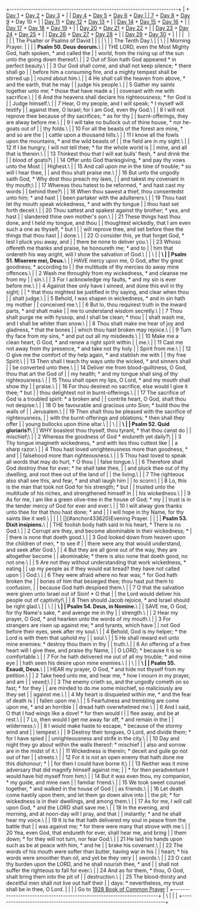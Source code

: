 +-----------------------------------------------------------------------+
| \+ [Day 1](Day1.html) + [Day 2](Day2.html) + [Day 3](Day3.html) +     |
| [Day 4](Day4.html) + [Day 5](Day5.html) + [Day 6](Day6.html) + [Day   |
| 7](Day7.html) + [Day 8](Day8.html) + [Day 9](Day9.html) + Day 10 +    |
| [Day 11](Day11.html) + [Day 12](Day12.html) + [Day 13](Day13.html) +  |
| [Day 14](Day14.html) + [Day 15](Day15.html) + [Day 16](Day16.html) +  |
| [Day 17](Day17.html) + [Day 18](Day18.html) + [Day 19](Day19.html) +  |
| [Day 20](Day20.html) + [Day 21](Day21.html) + [Day 22](Day22.html) +  |
| [Day 23](Day23.html) + [Day 24](Day24.html) + [Day 25](Day25.html) +  |
| [Day 26](Day26.html) + [Day 27](Day27.html) + [Day 28](Day28.html) +  |
| [Day 29](Day29.html) + [Day 30](Day30.html) +                         |
|                                                                       |
|                                                                       |
|                                                                       |
| The Psalter or Psalms of David                                        |
|                                                                       |
| \                                                                     |
| The Tenth Day.\                                                       |
| \                                                                     |
| Morning Prayer.                                                       |
|                                                                       |
| **Psalm 50. Deus deorum.**\                                           |
| THE LORD, even the Most Mighty God, hath spoken, \* and called the    |
| world, from the rising up of the sun unto the going down thereof.\    |
| 2 Out of Sion hath God appeared \* in perfect beauty.\                |
| 3 Our God shall come, and shall not keep silence; \* there shall go   |
| before him a consuming fire, and a mighty tempest shall be stirred up |
| round about him.\                                                     |
| 4 He shall call the heaven from above, \* and the earth, that he may  |
| judge his people.\                                                    |
| 5 Gather my saints together unto me; \* those that have made a        |
| covenant with me with sacrifice.\                                     |
| 6 And the heavens shall declare his righteousness; \* for God is      |
| Judge himself.\                                                       |
| 7 Hear, O my people, and I will speak; \* I myself will testify       |
| against thee, O Israel; for I am God, even thy God.\                  |
| 8 I will not reprove thee because of thy sacrifices; \* as for thy    |
| burnt-offerings, they are alway before me.\                           |
| 9 I will take no bullock out of thine house, \* nor he-goats out of   |
| thy folds.\                                                           |
| 10 For all the beasts of the forest are mine, \* and so are the       |
| cattle upon a thousand hills.\                                        |
| 11 I know all the fowls upon the mountains, \* and the wild beasts of |
| the field are in my sight.\                                           |
| 12 If I be hungry, I will not tell thee; \* for the whole world is    |
| mine, and all that is therein.\                                       |
| 13 Thinkest thou that I will eat bulls\' flesh, \* and drink the      |
| blood of goats?\                                                      |
| 14 Offer unto God thanksgiving, \* and pay thy vows unto the Most     |
| Highest.\                                                             |
| 15 And call upon me in the time of trouble; \* so will I hear thee,   |
| and thou shalt praise me.\                                            |
| 16 But unto the ungodly saith God, \* Why dost thou preach my laws,   |
| and takest my covenant in thy mouth;\                                 |
| 17 Whereas thou hatest to be reformed, \* and hast cast my words      |
| behind thee?\                                                         |
| 18 When thou sawest a thief, thou consentedst unto him; \* and hast   |
| been partaker with the adulterers.\                                   |
| 19 Thou hast let thy mouth speak wickedness, \* and with thy tongue   |
| thou hast set forth deceit.\                                          |
| 20 Thou sattest and spakest against thy brother; \* yea, and hast     |
| slandered thine own mother\'s son.\                                   |
| 21 These things hast thou done, and I held my tongue, and thou        |
| thoughtest wickedly, that I am even such a one as thyself; \* but I   |
| will reprove thee, and set before thee the things that thou hast      |
| done.\                                                                |
| 22 O consider this, ye that forget God, \* lest I pluck you away, and |
| there be none to deliver you.\                                        |
| 23 Whoso offereth me thanks and praise, he honoureth me; \* and to    |
| him that ordereth his way aright, will I show the salvation of God.\  |
| \                                                                     |
| **\                                                                   |
| Psalm 51. Miserere mei, Deus.**\                                      |
| HAVE mercy upon me, O God, after thy great goodness; \* according to  |
| the multitude of thy mercies do away mine offences.\                  |
| 2 Wash me throughly from my wickedness, \* and cleanse me from my     |
| sin.\                                                                 |
| 3 For I acknowledge my faults, \* and my sin is ever before me.\      |
| 4 Against thee only have I sinned, and done this evil in thy sight;   |
| \* that thou mightest be justified in thy saying, and clear when thou |
| shalt judge.\                                                         |
| 5 Behold, I was shapen in wickedness, \* and in sin hath my mother    |
| conceived me.\                                                        |
| 6 But lo, thou requirest truth in the inward parts, \* and shalt make |
| me to understand wisdom secretly.\                                    |
| 7 Thou shalt purge me with hyssop, and I shall be clean; \* thou      |
| shalt wash me, and I shall be whiter than snow.\                      |
| 8 Thou shalt make me hear of joy and gladness, \* that the bones      |
| which thou hast broken may rejoice.\                                  |
| 9 Turn thy face from my sins, \* and put out all my misdeeds.\        |
| 10 Make me a clean heart, O God, \* and renew a right spirit within   |
| me.\                                                                  |
| 11 Cast me not away from thy presence, \* and take not thy holy       |
| Spirit from me.\                                                      |
| 12 O give me the comfort of thy help again, \* and stablish me with   |
| thy free Spirit.\                                                     |
| 13 Then shall I teach thy ways unto the wicked, \* and sinners shall  |
| be converted unto thee.\                                              |
| 14 Deliver me from blood-guiltiness, O God, thou that art the God of  |
| my health; \* and my tongue shall sing of thy righteousness.\         |
| 15 Thou shalt open my lips, O Lord, \* and my mouth shall show thy    |
| praise.\                                                              |
| 16 For thou desirest no sacrifice, else would I give it thee; \* but  |
| thou delightest not in burnt-offerings.\                              |
| 17 The sacrifice of God is a troubled spirit: \* a broken and         |
| contrite heart, O God, shalt thou not despise.\                       |
| 18 O be favourable and gracious unto Sion; \* build thou the walls of |
| Jerusalem.\                                                           |
| 19 Then shalt thou be pleased with the sacrifice of righteousness,    |
| with the burnt-offerings and oblations; \* then shall they offer      |
| young bullocks upon thine altar.\                                     |
| \                                                                     |
| **\                                                                   |
| Psalm 52. Quid gloriaris?**\                                          |
| WHY boastest thou thyself, thou tyrant, \* that thou canst do         |
| mischief;\                                                            |
| 2 Whereas the goodness of God \* endureth yet daily?\                 |
| 3 Thy tongue imagineth wickedness, \* and with lies thou cuttest like |
| a sharp razor.\                                                       |
| 4 Thou hast loved unrighteousness more than goodness, \* and          |
| falsehood more than righteousness.\                                   |
| 5 Thou hast loved to speak all words that may do hurt, \* O thou      |
| false tongue.\                                                        |
| 6 Therefore shall God destroy thee for ever; \* he shall take thee,   |
| and pluck thee out of thy dwelling, and root thee out of the land of  |
| the living.\                                                          |
| 7 The righteous also shall see this, and fear, \* and shall laugh him |
| to scorn:\                                                            |
| 8 Lo, this is the man that took not God for his strength; \* but      |
| trusted unto the multitude of his riches, and strengthened himself in |
| his wickedness.\                                                      |
| 9 As for me, I am like a green olive-tree in the house of God; \* my  |
| trust is in the tender mercy of God for ever and ever.\               |
| 10 I will alway give thanks unto thee for that thou hast done; \* and |
| I will hope in thy Name, for thy saints like it well.\                |
|                                                                       |
| []{#anchor433620}Evening Prayer.                                      |
|                                                                       |
| **Psalm 53. Dixit insipiens.**\                                       |
| THE foolish body hath said in his heart, \* There is no God.\         |
| 2 Corrupt are they, and become abominable in their wickedness; \*     |
| there is none that doeth good.\                                       |
| 3 God looked down from heaven upon the children of men, \* to see if  |
| there were any that would understand, and seek after God.\            |
| 4 But they are all gone out of the way, they are altogether become    |
| abominable; \* there is also none that doeth good, no not one.\       |
| 5 Are not they without understanding that work wickedness, \* eating  |
| up my people as if they would eat bread? they have not called upon    |
| God.\                                                                 |
| 6 They were afraid where no fear was; \* for God hath broken the      |
| bones of him that besieged thee; thou hast put them to confusion,     |
| because God hath despised them.\                                      |
| 7 O that the salvation were given unto Israel out of Sion! \* O that  |
| the Lord would deliver his people out of captivity!\                  |
| 8 Then should Jacob rejoice, \* and Israel should be right glad.\     |
| \                                                                     |
| **\                                                                   |
| Psalm 54. Deus, in Nomine.**\                                         |
| SAVE me, O God, for thy Name\'s sake, \* and avenge me in thy         |
| strength.\                                                            |
| 2 Hear my prayer, O God, \* and hearken unto the words of my mouth.\  |
| 3 For strangers are risen up against me; \* and tyrants, which have   |
| not God before their eyes, seek after my soul.\                       |
| 4 Behold, God is my helper; \* the Lord is with them that uphold my   |
| soul.\                                                                |
| 5 He shall reward evil unto mine enemies: \* destroy thou them in thy |
| truth.\                                                               |
| 6 An offering of a free heart will I give thee, and praise thy Name,  |
| O LORD; \* because it is so comfortable.\                             |
| 7 For he hath delivered me out of all my trouble; \* and mine eye     |
| hath seen his desire upon mine enemies.\                              |
| \                                                                     |
| **\                                                                   |
| Psalm 55. Exaudi, Deus.**\                                            |
| HEAR my prayer, O God, \* and hide not thyself from my petition.\     |
| 2 Take heed unto me, and hear me, \* how I mourn in my prayer, and am |
| vexed;\                                                               |
| 3 The enemy crieth so, and the ungodly cometh on so fast; \* for they |
| are minded to do me some mischief, so maliciously are they set        |
| against me.\                                                          |
| 4 My heart is disquieted within me, \* and the fear of death is       |
| fallen upon me.\                                                      |
| 5 Fearfulness and trembling are come upon me, \* and an horrible      |
| dread hath overwhelmed me.\                                           |
| 6 And I said, O that I had wings like a dove! \* for then would I     |
| flee away, and be at rest.\                                           |
| 7 Lo, then would I get me away far off, \* and remain in the          |
| wilderness.\                                                          |
| 8 I would make haste to escape, \* because of the stormy wind and     |
| tempest.\                                                             |
| 9 Destroy their tongues, O Lord, and divide them; \* for I have spied |
| unrighteousness and strife in the city.\                              |
| 10 Day and night they go about within the walls thereof: \* mischief  |
| also and sorrow are in the midst of it.\                              |
| 11 Wickedness is therein; \* deceit and guile go not out of her       |
| streets.\                                                             |
| 12 For it is not an open enemy that hath done me this dishonour; \*   |
| for then I could have borne it;\                                      |
| 13 Neither was it mine adversary that did magnify himself against me; |
| \* for then peradventure I would have hid myself from him;\           |
| 14 But it was even thou, my companion, \* my guide, and mine own      |
| familiar friend.\                                                     |
| 15 We took sweet counsel together, \* and walked in the house of God  |
| as friends.\                                                          |
| 16 Let death come hastily upon them, and let them go down alive into  |
| the pit; \* for wickedness is in their dwellings, and among them.\    |
| 17 As for me, I will call upon God, \* and the LORD shall save me.\   |
| 18 In the evening, and morning, and at noon-day will I pray, and that |
| instantly; \* and he shall hear my voice.\                            |
| 19 It is he that hath delivered my soul in peace from the battle that |
| was against me; \* for there were many that strove with me.\          |
| 20 Yea, even God, that endureth for ever, shall hear me, and bring    |
| them down; \* for they will not turn, nor fear God.\                  |
| 21 He laid his hands upon such as be at peace with him, \* and he     |
| brake his covenant.\                                                  |
| 22 The words of his mouth were softer than butter, having war in his  |
| heart; \* his words were smoother than oil, and yet be they very      |
| swords.\                                                              |
| 23 O cast thy burden upon the LORD, and he shall nourish thee, \* and |
| shall not suffer the righteous to fall for ever.\                     |
| 24 And as for them, \* thou, O God, shalt bring them into the pit of  |
| destruction.\                                                         |
| 25 The blood-thirsty and deceitful men shall not live out half their  |
| days: \* nevertheless, my trust shall be in thee, O Lord.             |
|                                                                       |
| Go to [1928 Book of Common Prayer](../index.html)                     |
+-----------------------------------------------------------------------+
| \                                                                     |
| [](http://www.episcopalnet.org/DBS/DOR.html)                          |
+-----------------------------------------------------------------------+
